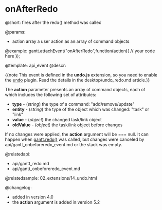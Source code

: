 onAfterRedo
=============

@short:
	fires after the redo() method was called

@params:

- action		array			a user action as an array of command objects

@example:
gantt.attachEvent("onAfterRedo",function(action){
	// your code here
});

@template:	api_event
@descr:

{{note This event is defined in the **undo.js** extension, so you need to enable the [undo](desktop/extensions_list.md#undo) plugin. Read the details in the desktop/undo_redo.md article.}}


The **action** parameter presents an array of command objects, each of which includes the following set of attributes:
 
- **type** - (*string*) the type of a command: "add/remove/update"
- **entity** - (*string*) the type of the object which was changed: "task" or "link"
- **value** - (*object*) the changed task/link object 
- **oldValue** - (*object*) the task/link object before changes

If no changes were applied, the **action** argument will be === null. It can happen when [gantt.redo()](api/gantt_redo.md) was called, but changes were canceled by api/gantt_onbeforeredo_event.md or the stack was empty.




@relatedapi:
- api/gantt_redo.md
- api/gantt_onbeforeredo_event.md

@relatedsample:
02_extensions/14_undo.html

@changelog:
- added in version 4.0
- the **action** argument is added in version 5.2